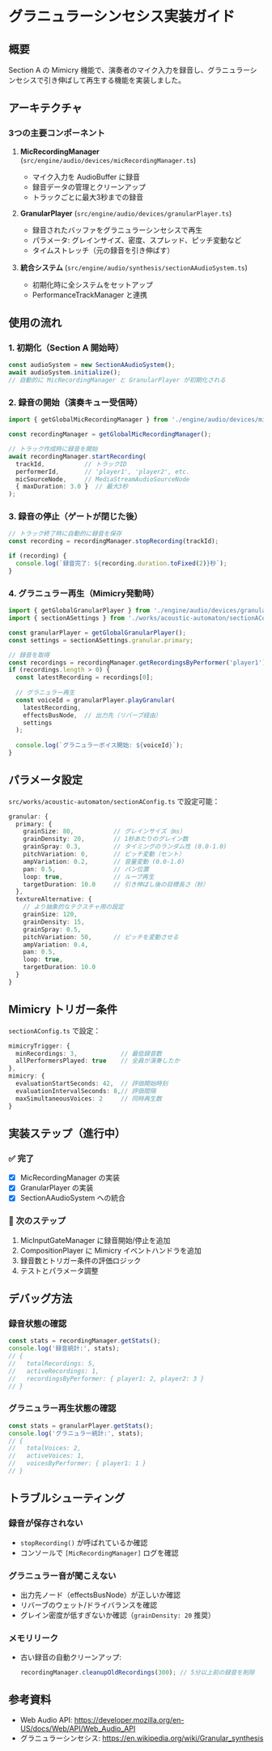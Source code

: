# グラニュラーシンセシス実装ガイド

## 概要

Section A の Mimicry 機能で、演奏者のマイク入力を録音し、グラニュラーシンセシスで引き伸ばして再生する機能を実装しました。

## アーキテクチャ

### 3つの主要コンポーネント

1. **MicRecordingManager** (`src/engine/audio/devices/micRecordingManager.ts`)
   - マイク入力を AudioBuffer に録音
   - 録音データの管理とクリーンアップ
   - トラックごとに最大3秒までの録音

2. **GranularPlayer** (`src/engine/audio/devices/granularPlayer.ts`)
   - 録音されたバッファをグラニュラーシンセシスで再生
   - パラメータ: グレインサイズ、密度、スプレッド、ピッチ変動など
   - タイムストレッチ（元の録音を引き伸ばす）

3. **統合システム** (`src/engine/audio/synthesis/sectionAAudioSystem.ts`)
   - 初期化時に全システムをセットアップ
   - PerformanceTrackManager と連携

## 使用の流れ

### 1. 初期化（Section A 開始時）

```typescript
const audioSystem = new SectionAAudioSystem();
await audioSystem.initialize();
// 自動的に MicRecordingManager と GranularPlayer が初期化される
```

### 2. 録音の開始（演奏キュー受信時）

```typescript
import { getGlobalMicRecordingManager } from './engine/audio/devices/micRecordingManager';

const recordingManager = getGlobalMicRecordingManager();

// トラック作成時に録音を開始
await recordingManager.startRecording(
  trackId,           // トラックID
  performerId,       // 'player1', 'player2', etc.
  micSourceNode,     // MediaStreamAudioSourceNode
  { maxDuration: 3.0 }  // 最大3秒
);
```

### 3. 録音の停止（ゲートが閉じた後）

```typescript
// トラック終了時に自動的に録音を保存
const recording = recordingManager.stopRecording(trackId);

if (recording) {
  console.log(`録音完了: ${recording.duration.toFixed(2)}秒`);
}
```

### 4. グラニュラー再生（Mimicry発動時）

```typescript
import { getGlobalGranularPlayer } from './engine/audio/devices/granularPlayer';
import { sectionASettings } from './works/acoustic-automaton/sectionAConfig';

const granularPlayer = getGlobalGranularPlayer();
const settings = sectionASettings.granular.primary;

// 録音を取得
const recordings = recordingManager.getRecordingsByPerformer('player1');
if (recordings.length > 0) {
  const latestRecording = recordings[0];
  
  // グラニュラー再生
  const voiceId = granularPlayer.playGranular(
    latestRecording,
    effectsBusNode,  // 出力先（リバーブ経由）
    settings
  );
  
  console.log(`グラニュラーボイス開始: ${voiceId}`);
}
```

## パラメータ設定

`src/works/acoustic-automaton/sectionAConfig.ts` で設定可能：

```typescript
granular: {
  primary: {
    grainSize: 80,           // グレインサイズ（ms）
    grainDensity: 20,        // 1秒あたりのグレイン数
    grainSpray: 0.3,         // タイミングのランダム性 (0.0-1.0)
    pitchVariation: 0,       // ピッチ変動（セント）
    ampVariation: 0.2,       // 音量変動 (0.0-1.0)
    pan: 0.5,                // パン位置
    loop: true,              // ループ再生
    targetDuration: 10.0     // 引き伸ばし後の目標長さ（秒）
  },
  textureAlternative: {
    // より抽象的なテクスチャ用の設定
    grainSize: 120,
    grainDensity: 15,
    grainSpray: 0.5,
    pitchVariation: 50,      // ピッチを変動させる
    ampVariation: 0.4,
    pan: 0.5,
    loop: true,
    targetDuration: 10.0
  }
}
```

## Mimicry トリガー条件

`sectionAConfig.ts` で設定：

```typescript
mimicryTrigger: {
  minRecordings: 3,            // 最低録音数
  allPerformersPlayed: true    // 全員が演奏したか
},
mimicry: {
  evaluationStartSeconds: 42,  // 評価開始時刻
  evaluationIntervalSeconds: 8,// 評価間隔
  maxSimultaneousVoices: 2     // 同時再生数
}
```

## 実装ステップ（進行中）

### ✅ 完了
- [x] MicRecordingManager の実装
- [x] GranularPlayer の実装
- [x] SectionAAudioSystem への統合

### 🔄 次のステップ
1. MicInputGateManager に録音開始/停止を追加
2. CompositionPlayer に Mimicry イベントハンドラを追加
3. 録音数とトリガー条件の評価ロジック
4. テストとパラメータ調整

## デバッグ方法

### 録音状態の確認

```typescript
const stats = recordingManager.getStats();
console.log('録音統計:', stats);
// {
//   totalRecordings: 5,
//   activeRecordings: 1,
//   recordingsByPerformer: { player1: 2, player2: 3 }
// }
```

### グラニュラー再生状態の確認

```typescript
const stats = granularPlayer.getStats();
console.log('グラニュラー統計:', stats);
// {
//   totalVoices: 2,
//   activeVoices: 1,
//   voicesByPerformer: { player1: 1 }
// }
```

## トラブルシューティング

### 録音が保存されない
- `stopRecording()` が呼ばれているか確認
- コンソールで `[MicRecordingManager]` ログを確認

### グラニュラー音が聞こえない
- 出力先ノード（effectsBusNode）が正しいか確認
- リバーブのウェット/ドライバランスを確認
- グレイン密度が低すぎないか確認（`grainDensity: 20` 推奨）

### メモリリーク
- 古い録音の自動クリーンアップ:
  ```typescript
  recordingManager.cleanupOldRecordings(300); // 5分以上前の録音を削除
  ```

## 参考資料

- Web Audio API: https://developer.mozilla.org/en-US/docs/Web/API/Web_Audio_API
- グラニュラーシンセシス: https://en.wikipedia.org/wiki/Granular_synthesis
